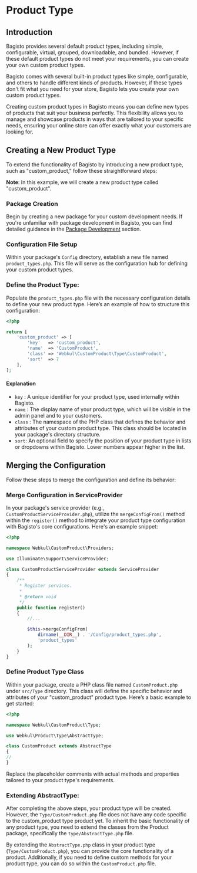# Product Type

## Introduction

Bagisto provides several default product types, including simple, configurable, virtual, grouped, downloadable, and bundled. However, if these default product types do not meet your requirements, you can create your own custom product types.

Bagisto comes with several built-in product types like simple, configurable, and others to handle different kinds of products. However, if these types don't fit what you need for your store, Bagisto lets you create your own custom product types.

Creating custom product types in Bagisto means you can define new types of products that suit your business perfectly. This flexibility allows you to manage and showcase products in ways that are tailored to your specific needs, ensuring your online store can offer exactly what your customers are looking for.

## Creating a New Product Type

To extend the functionality of Bagisto by introducing a new product type, such as "custom_product," follow these straightforward steps:

**Note**: In this example, we will create a new product type called "custom_product".

### Package Creation

Begin by creating a new package for your custom development needs. If you're unfamiliar with package development in Bagisto, you can find detailed guidance in the [Package Development](../packages) section.

### Configuration File Setup

Within your package's `Config` directory, establish a new file named `product_types.php`. This file will serve as the configuration hub for defining your custom product types.

### Define the Product Type:

Populate the `product_types.php` file with the necessary configuration details to define your new product type. Here’s an example of how to structure this configuration:

```php
<?php

return [
    'custom_product' => [
        'key'   => 'custom_product',
        'name'  => 'CustomProduct',
        'class' => 'Webkul\CustomProduct\Type\CustomProduct',
        'sort'  => 7
    ],
];
```

#### Explanation

- `key` : A unique identifier for your product type, used internally within Bagisto.
- `name` : The display name of your product type, which will be visible in the admin panel and to your customers.
- `class` : The namespace of the PHP class that defines the behavior and attributes of your custom product type. This class should be located in your package's directory structure.
- `sort`: An optional field to specify the position of your product type in lists or dropdowns within Bagisto. Lower numbers appear higher in the list.

## Merging the Configuration

Follow these steps to merge the configuration and define its behavior:

### Merge Configuration in ServiceProvider

In your package's service provider (e.g., `CustomProductServiceProvider.php`), utilize the `mergeConfigFrom()` method within the `register()` method to integrate your product type configuration with Bagisto's core configurations. Here's an example snippet:

```php
<?php

namespace Webkul\CustomProduct\Providers;

use Illuminate\Support\ServiceProvider;

class CustomProductServiceProvider extends ServiceProvider
{
    /**
     * Register services.
     *
     * @return void
     */
    public function register()
    {
        //...

        $this->mergeConfigFrom(
            dirname(__DIR__) . '/Config/product_types.php',
            'product_types'
        );
    }
}
```

### Define Product Type Class

Within your package, create a PHP class file named `CustomProduct.php` under `src/Type` directory. This class will define the specific behavior and attributes of your "custom_product" product type. Here’s a basic example to get started:

```php
<?php

namespace Webkul\CustomProduct\Type;

use Webkul\Product\Type\AbstractType;

class CustomProduct extends AbstractType
{
//
}
```

Replace the placeholder comments with actual methods and properties tailored to your product type's requirements.

### Extending AbstractType:

After completing the above steps, your product type will be created. However, the `Type/CustomProduct.php` file does not have any code specific to the custom_product type product yet. To inherit the basic functionality of any product type, you need to extend the classes from the Product package, specifically the `type/AbstractType.php` file.

By extending the `AbstractType.php` class in your product type (`Type/CustomProduct.php`), you can provide the core functionality of a product. Additionally, if you need to define custom methods for your product type, you can do so within the `CustomProduct.php` file.
